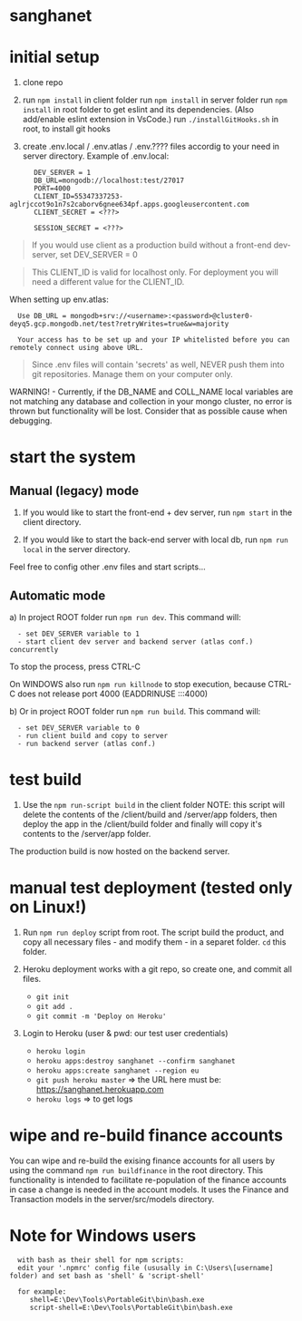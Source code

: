 # sanghanet

# initial setup
 1. clone repo

 2. run `npm install` in client folder
    run `npm install` in server folder
    run `npm install` in root folder to get eslint and its dependencies. (Also add/enable eslint extension in VsCode.)
    run `./installGitHooks.sh` in root, to install git hooks

 3. create .env.local / .env.atlas / .env.???? files accordig to your need in server directory.
   Example of .env.local:
```
      DEV_SERVER = 1
      DB_URL=mongodb://localhost:test/27017
      PORT=4000
      CLIENT_ID=55347337253-aglrjccot9o1n7s2caborv6gnee634pf.apps.googleusercontent.com
      CLIENT_SECRET = <???>

      SESSION_SECRET = <???>
```
   > If you would use client as a production build without a front-end dev-server,
   > set DEV_SERVER = 0

   > This CLIENT_ID is valid for localhost only.
   > For deployment you will need a different value for the CLIENT_ID.

   When setting up env.atlas:

      Use DB_URL = mongodb+srv://<username>:<password>@cluster0-deyq5.gcp.mongodb.net/test?retryWrites=true&w=majority

      Your access has to be set up and your IP whitelisted before you can remotely connect using above URL.

   > Since .env files will contain 'secrets' as well, NEVER push them into git repositories.
   > Manage them on your computer only.

   WARNING! - Currently, if the DB_NAME and COLL_NAME local variables are not matching any database and collection in your mongo cluster, no error is thrown but functionality will be lost. Consider that as possible cause when debugging.

# start the system
   ## Manual (legacy) mode
   1. If you would like to start the front-end + dev server, run `npm start` in the client directory.

   2. If you would like to start the back-end server with local db, run `npm run local` in the server directory.

   Feel free to config other .env files and start scripts...

   ## Automatic mode
   a) In project ROOT folder run `npm run dev`. This command will:

      - set DEV_SERVER variable to 1
      - start client dev server and backend server (atlas conf.) concurrently

   To stop the process, press CTRL-C

   On WINDOWS also run `npm run killnode` to stop execution, because CTRL-C does not release port 4000 (EADDRINUSE :::4000)

   b) Or in project ROOT folder run `npm run build`. This command will:

      - set DEV_SERVER variable to 0
      - run client build and copy to server
      - run backend server (atlas conf.)

# test build

   1. Use the `npm run-script build` in the client folder
      NOTE: this script will delete the contents of the /client/build and /server/app folders, then deploy the app in the /client/build folder and finally will copy it's contents to the /server/app folder.

   The production build is now hosted on the backend server.

# manual test deployment (tested only on Linux!)

   1. Run `npm run deploy` script from root. The script build the product, and copy all necessary files - and modify them - in a separet folder. `cd` this folder.

   2. Heroku deployment works with a git repo, so create one, and commit all files.
      * `git init`
      * `git add .`
      * `git commit -m 'Deploy on Heroku'`

   3. Login to Heroku (user & pwd: our test user credentials)
      *  `heroku login`
      *  `heroku apps:destroy sanghanet --confirm sanghanet`
      *  `heroku apps:create sanghanet --region eu`
      *  `git push heroku master` => the URL here must be: https://sanghanet.herokuapp.com
      *  `heroku logs` => to get logs

# wipe and re-build finance accounts

   You can wipe and re-build the exising finance accounts for all users by using the command `npm run buildfinance` in the root directory.
   This functionality is intended to facilitate re-population of the finance accounts in case a change is needed in the account models.
   It uses the Finance and Transaction models in the server/src/models directory.

# Note for Windows users

      with bash as their shell for npm scripts:
      edit your '.npmrc' config file (ususally in C:\Users\[username] folder) and set bash as 'shell' & 'script-shell'

      for example:
         shell=E:\Dev\Tools\PortableGit\bin\bash.exe
         script-shell=E:\Dev\Tools\PortableGit\bin\bash.exe
